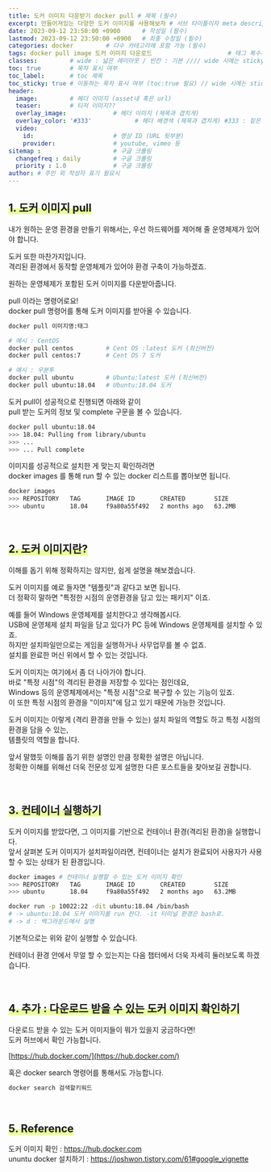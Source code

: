 ```yaml
---
title: 도커 이미지 다운받기 docker pull # 제목 (필수)
excerpt: 만들어져있는 다양한 도커 이미지를 사용해보자 # 서브 타이틀이자 meta description (필수)
date: 2023-09-12 23:50:00 +0900      # 작성일 (필수)
lastmod: 2023-09-12 23:50:00 +0900   # 최종 수정일 (필수)
categories: docker         # 다수 카테고리에 포함 가능 (필수)
tags: docker pull image 도커 이미지 다운로드                     # 태그 복수개 가능 (필수)
classes:         # wide : 넓은 레이아웃 / 빈칸 : 기본 //// wide 시에는 sticky toc 불가
toc: true        # 목차 표시 여부
toc_label:       # toc 제목
toc_sticky: true # 이동하는 목차 표시 여부 (toc:true 필요) // wide 시에는 sticky toc 불가
header: 
  image:         # 헤더 이미지 (asset내 혹은 url)
  teaser:        # 티저 이미지??
  overlay_image:             # 헤더 이미지 (제목과 겹치게)
  overlay_color: '#333'            # 헤더 배경색 (제목과 겹치게) #333 : 짙은 회색 (필수)
  video:
    id:                      # 영상 ID (URL 뒷부분)
    provider:                # youtube, vimeo 등
sitemap :                    # 구글 크롤링
  changefreq : daily         # 구글 크롤링
  priority : 1.0             # 구글 크롤링
author: # 주인 외 작성자 표기 필요시
---
```

<!--postNo: 20230912_002-->

## <span style='background:linear-gradient(to top, #e8ff94 50%, transparent 50%)'> 1️. 도커 이미지 pull  </span>

내가 원하는 운영 환경을 만들기 위해서는, 우선 하드웨어를 제어해 줄 운영체제가 있어야 합니다.

도커 또한 마찬가지입니다.  
격리된 환경에서 동작할 운영체제가 있어야 환경 구축이 가능하겠죠.  

원하는 운영체제가 포함된 도커 이미지를 다운받아줍니다.  

pull 이라는 명령어로요!  
docker pull 명령어를 통해 도커 이미지를 받아올 수 있습니다.  

```bash
docker pull 이미지명:태그

# 예시 : CentOS
docker pull centos         # Cent OS :latest 도커 (최신버전)
docker pull centos:7       # Cent OS 7 도커 

# 예시 : 우분투
docker pull ubuntu         # Ubuntu:latest 도커 (최신버전)
docker pull ubuntu:18.04   # Ubuntu:18.04 도커
```

도커 pull이 성공적으로 진행되면 아래와 같이  
pull 받는 도커의 정보 및 complete 구문을 볼 수 있습니다.  

```bash
docker pull ubuntu:18.04
>>> 18.04: Pulling from library/ubuntu
>>> ...
>>> ... Pull complete
```

이미지를 성공적으로 설치한 게 맞는지 확인하려면  
docker images 를 통해 run 할 수 있는 docker 리스트를 뽑아보면 됩니다.  

```bash
docker images
>>> REPOSITORY   TAG       IMAGE ID       CREATED        SIZE
>>> ubuntu       18.04     f9a80a55f492   2 months ago   63.2MB
```

<br>

## <span style='background:linear-gradient(to top, #e8ff94 50%, transparent 50%)'> 2️. 도커 이미지란?  </span>

이해를 돕기 위해 정확하지는 않지만, 쉽게 설명을 해보겠습니다.  

도커 이미지를 예로 들자면 "템플릿"과 같다고 보면 됩니다.  
더 정확히 말하면 "특정한 시점의 운영환경을 담고 있는 패키지" 이죠.  

예를 들어 Windows 운영체제를 설치한다고 생각해봅시다.  
USB에 운영체제 설치 파일을 담고 있다가 PC 등에 Windows 운영체제를 설치할 수 있죠.  
하지만 설치파일만으로는 게임을 실행하거나 사무업무를 볼 수 없죠.  
설치를 완료한 머신 위에서 할 수 있는 것입니다.  

도커 이미지는 여기에서 좀 더 나아가야 합니다.  
바로 "특정 시점"의 격리된 환경을 저장할 수 있다는 점인데요,  
Windows 등의 운영체제에서는 "특정 시점"으로 복구할 수 있는 기능이 있죠.  
이 또한 특정 시점의 환경을 "이미지"에 담고 있기 때문에 가능한 것입니다.  

도커 이미지는 이렇게 (격리 환경을 만들 수 있는) 설치 파일의 역할도 하고 특정 시점의 환경을 담을 수 있는,  
템플릿의 역할을 합니다.  

앞서 말했듯 이해를 돕기 위한 설명인 만큼 정확한 설명은 아닙니다.  
정확한 이해를 위해선 더욱 전문성 있게 설명한 다른 포스트들을 찾아보길 권합니다.  

<br>

## <span style='background:linear-gradient(to top, #e8ff94 50%, transparent 50%)'> 3️. 컨테이너 실행하기</span>

도커 이미지를 받았다면, 그 이미지를 기반으로 컨테이너 환경(격리된 환경)을 실행합니다.  
앞서 살펴본 도커 이미지가 설치파일이라면, 컨테이너는 설치가 완료되어 사용자가 사용할 수 있는 상태가 된 환경입니다.  

```bash
docker images # 컨테이너 실행할 수 있는 도커 이미지 확인
>>> REPOSITORY   TAG       IMAGE ID       CREATED        SIZE
>>> ubuntu       18.04     f9a80a55f492   2 months ago   63.2MB

docker run -p 10022:22 -dit ubuntu:18.04 /bin/bash 
# -> ubuntu:18.04 도커 이미지를 run 한다. -it 터미널 환경은 bash로.
# -> d : 백그라운드에서 실행

```

기본적으로는 위와 같이 실행할 수 있습니다.  

컨테이너 환경 안에서 무얼 할 수 있는지는 다음 챕터에서 더욱 자세히 둘러보도록 하겠습니다.  

<br>

## <span style='background:linear-gradient(to top, #e8ff94 50%, transparent 50%)'> 4️. 추가 : 다운로드 받을 수 있는 도커 이미지 확인하기  </span>

다운로드 받을 수 있는 도커 이미지들이 뭐가 있을지 궁금하다면!  
도커 허브에서 확인 가능합니다.  

[https://hub.docker.com/](https://hub.docker.com/)

혹은 docker search 명령어를 통해서도 가능합니다.

```bash
docker search 검색할키워드
```

<br>

## <span style='background:linear-gradient(to top, #e8ff94 50%, transparent 50%)'> 5️. Reference  </span>

도커 이미지 확인 : https://hub.docker.com  
ununtu docker 설치하기 : https://joshwon.tistory.com/61#google_vignette  